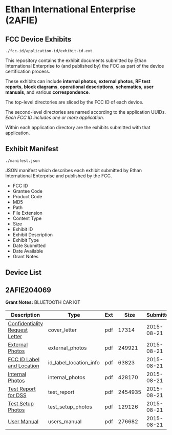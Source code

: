# Ethan International Enterprise (2AFIE)
## FCC Device Exhibits

```
./fcc-id/application-id/exhibit-id.ext
```

This repository contains the exhibit documents submitted by Ethan International Enterprise to (and published by) the FCC as part of the device certification process.

These exhibits can include **internal photos**, **external photos**, **RF test reports**, **block diagrams**, **operational descriptions**, **schematics**, **user manuals**, and various **correspondence**.

The top-level directories are sliced by the FCC ID of each device.

The second-level directories are named according to the application UUIDs. *Each FCC ID includes one or more application.*

Within each application directory are the exhibits submitted with that application. 

## Exhibit Manifest

```
./manifest.json
```

JSON manifest which describes each exhibit submitted by Ethan International Enterprise and published by the FCC.

- FCC ID
- Grantee Code
- Product Code
- MD5
- Path
- File Extension
- Content Type
- Size
- Exhibit ID
- Exhibit Description
- Exhibit Type
- Date Submitted
- Date Available
- Grant Notes

## Device List
## 2AFIE204069
**Grant Notes:** BLUETOOTH CAR KIT

| Description | Type | Ext | Size | Submitted | Available |
| ----------- | ---- | --- | ---- | --------- | --------- |
| [Confidentiality Request Letter](2AFIE204069/b2090e809a182dd3f9761eb49d895b01/2722084.pdf) | cover_letter | pdf | 17314 | 2015-08-21 | 2015-08-21 |
| [External Photos](2AFIE204069/b2090e809a182dd3f9761eb49d895b01/2722085.pdf) | external_photos | pdf | 249921 | 2015-08-21 | 2015-08-21 |
| [FCC ID Label and Location](2AFIE204069/b2090e809a182dd3f9761eb49d895b01/2722087.pdf) | id_label_location_info | pdf | 63823 | 2015-08-21 | 2015-08-21 |
| [Internal Photos](2AFIE204069/b2090e809a182dd3f9761eb49d895b01/2722086.pdf) | internal_photos | pdf | 428170 | 2015-08-21 | 2015-08-21 |
| [Test Report for DSS](2AFIE204069/b2090e809a182dd3f9761eb49d895b01/2722089.pdf) | test_report | pdf | 2454935 | 2015-08-21 | 2015-08-21 |
| [Test Setup Photos](2AFIE204069/b2090e809a182dd3f9761eb49d895b01/2722088.pdf) | test_setup_photos | pdf | 129126 | 2015-08-21 | 2015-08-21 |
| [User Manual](2AFIE204069/b2090e809a182dd3f9761eb49d895b01/2722090.pdf) | users_manual | pdf | 276682 | 2015-08-21 | 2015-08-21 |
